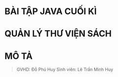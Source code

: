 # BÀI TẬP JAVA CUỐI KÌ

# QUẢN LÝ THƯ VIỆN SÁCH

# MÔ TẢ
> GVHD: Đỗ Phú Huy
> Sinh viên: Lê Trần Minh Huy
